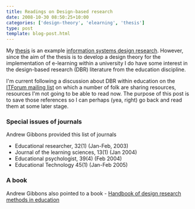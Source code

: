 ```yaml
---
title: Readings on Design-based research
date: 2008-10-30 08:50:25+10:00
categories: ['design-theory', 'elearning', 'thesis']
type: post
template: blog-post.html
---
```

My [thesis](/blog2/research/phd-thesis/) is an example [information systems design research](http://ais.affiniscape.com/displaycommon.cfm?an=1&subarticlenbr=279). However, since the aim of the thesis is to develop a design theory for the implementation of e-learning within a university I do have some interest in the design-based research (DBR) literature from the education discipline.

I'm current following a discussion about DBR within education on the [ITForum mailing list](http://it.coe.uga.edu/itforum/) on which a number of folk are sharing resources, resources I'm not going to be able to read now. The purpose of this post is to save those references so I can perhaps (yea, right) go back and read them at some later stage.

### Special issues of journals

Andrew Gibbons provided this list of journals

- Educational researcher, 32(1) (Jan-Feb, 2003)
- Journal of the learning sciences, 13(1) (Jan 2004)
- Educational psychologist, 39(4) (Feb 2004)
- Educational Technology 45(1) (Jan-Feb 2005)

### A book

Andrew Gibbons also pointed to a book - [Handbook of design research methods in education](http://www.amazon.com/Handbook-Design-Research-Methods-Education/dp/0805860592/ref=sr_1_1?ie=UTF8&s=books&qid=1225320467&sr=1-1)